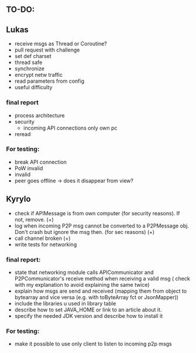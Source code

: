 ## TO-DO:

## Lukas

- receive msgs as Thread or Coroutine?
- pull request with challenge
- set def charset
- thread safe
- synchronize
- encrypt netw traffic
- read parameters from config
- useful difficulty

### final report

- process architecture
- security
  - incoming API connections only own pc
- reread

### For testing:

- break API connection
- PoW invalid
- invalid
- peer goes offline -> does it disappear from view?

## Kyrylo

- check if APIMessage is from own computer (for security reasons). If not, remove. (+)
- log when incoming P2P msg cannot be converted to a P2PMessage obj. Don't crash but ignore the msg then. (for sec
  reasons) (+)
- call channel broken (+)
- write tests for networking

### final report:

- state that networking module calls APICommunicator and P2PCommunicator's receive method when receiving a valid msg (
  check with my explanation to avoid explaining the same twice)
- explain how msgs are send and received (mapping them from object to bytearray and vice versa (e.g. with toByteArray
  fct or JsonMapper))
- include the libraries u used in library table
- describe how to set JAVA_HOME or link to an article about it.
- specify the needed JDK version and describe how to install it

### For testing:

- make it possible to use only client to listen to incoming p2p msgs